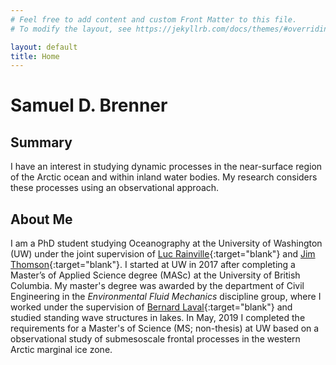 ```yaml
---
# Feel free to add content and custom Front Matter to this file.
# To modify the layout, see https://jekyllrb.com/docs/themes/#overriding-theme-defaults

layout: default
title: Home
---
```


# Samuel D. Brenner


<!-- *Masters of Science in Oceanography* (University of Washington, 2019)<br>
*Masters of Applied Science in Civil Engineering* (University of Britih Columbia, 2017)<br>
*Bachelors of Applied Science in Civil Engineering* (University of Britih Columbia, 2015) <br> -->


<!-- ![](/assets/IMG_6807.png "Photo credit: Amanda Camarato, 2018"){:width="400px"} -->



## Summary
I have an interest in studying dynamic processes in the near-surface region of the Arctic ocean and within inland water bodies.  My research considers these processes using an observational approach.  


## About Me

I am a PhD student studying Oceanography at the University of Washington (UW) under the joint supervision of [Luc Rainville](http://apl.uw.edu/people/profile.php?last_name=Rainville&first_name=Luc){:target="blank"} and [Jim Thomson](http://apl.uw.edu/people/profile.php?last_name=Thomson&first_name=Jim){:target="blank"}.  I started at UW in 2017 after completing a Master’s of Applied Science degree (MASc) at the University of British Columbia.  My master's degree was awarded by the department of Civil Engineering in the *Environmental Fluid Mechanics* discipline group, where I worked under the supervision of [Bernard Laval](https://www.civil.ubc.ca/faculty/bernard-laval){:target="blank"} and studied standing wave structures in lakes.
In May, 2019 I completed the requirements for a Master's of Science (MS; non-thesis) at UW based on a observational study of submesoscale frontal processes in the western Arctic marginal ice zone.


<!-- *[MASc]: Masters of Applied Science
*[BASc]: Bachelors of Applied Science
*[UBC]: University of British Columbia
*[UW]: University of Washington -->
